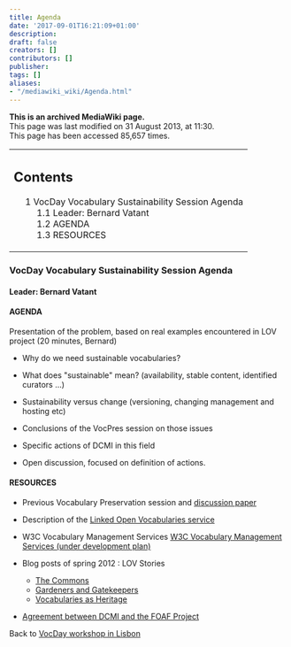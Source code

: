 ```yaml
---
title: Agenda
date: '2017-09-01T16:21:09+01:00'
description: 
draft: false
creators: []
contributors: []
publisher: 
tags: []
aliases:
- "/mediawiki_wiki/Agenda.html"
---
```


 **This is an archived MediaWiki page.**  
This page was last modified on 31 August 2013, at 11:30.  
This page has been accessed 85,657 times.

<table id="toc" class="toc">
  <tr>
    <td>
      <div id="toctitle">
        <h2>Contents</h2>
      </div>
      <ul>
        <li class="toclevel-1 tocsection-1">
          <a href="#VocDay_Vocabulary_Sustainability_Session_Agenda"><span class="tocnumber">1</span> <span class="toctext">VocDay Vocabulary Sustainability Session Agenda</span></a>
          <ul>
            <li class="toclevel-2 tocsection-2"><a href="#Leader:_Bernard_Vatant"><span class="tocnumber">1.1</span> <span class="toctext">Leader: Bernard Vatant</span></a></li>
            <li class="toclevel-2 tocsection-3"><a href="#AGENDA"><span class="tocnumber">1.2</span> <span class="toctext">AGENDA</span></a></li>
            <li class="toclevel-2 tocsection-4"><a href="#RESOURCES"><span class="tocnumber">1.3</span> <span class="toctext">RESOURCES</span></a></li>
          </ul>
        </li>
      </ul>
    </td>
  </tr>
</table>

### VocDay Vocabulary Sustainability Session Agenda

#### Leader: Bernard Vatant

#### AGENDA

Presentation of the problem, based on real examples encountered in LOV project (20 minutes, Bernard)

- Why do we need sustainable vocabularies?
- What does "sustainable" mean? (availability, stable content, identified curators ...)
- Sustainability versus change (versioning, changing management and hosting etc)  
- Conclusions of the VocPres session on those issues

- Specific actions of DCMI in this field   
- Open discussion, focused on definition of actions.

#### RESOURCES

- Previous Vocabulary Preservation session and [discussion paper](/mediawiki_wiki/Vocabulary_Preservation_discussion_paper)

- Description of the [Linked Open Vocabularies service](http://lov.okfn.org/dataset/lov/about/)

- W3C Vocabulary Management Services [W3C Vocabulary Management Services (under development plan)](http://www.w3.org/2013/04/vocabs/)

- Blog posts of spring 2012&nbsp;: LOV Stories
  - [The Commons](http://bvatant.blogspot.fr/2012/03/lov-stories-part-1-commons.html)
  - [Gardeners and Gatekeepers](http://bvatant.blogspot.fr/2012/03/lov-stories-part-2-gardeners-and.html)
  - [Vocabularies as Heritage](http://bvatant.blogspot.fr/2012/04/lov-stories-part-3-vocabularies-as.html)

- [Agreement between DCMI and the FOAF Project](http://dublincore.org/documents/2011/05/02/dcmi-foaf/)

Back to [VocDay workshop in Lisbon](/mediawiki_wiki/VocDay_workshop_in_Lisbon)

